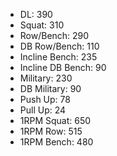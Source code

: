 * DL: 390
*  Squat: 310
*  Row/Bench: 290
*  DB Row/Bench: 110
*  Incline Bench: 235
*  Incline DB Bench: 90
*  Military: 230
*  DB Military: 90
*  Push Up: 78
*  Pull Up: 24
*  1RPM Squat: 650
*  1RPM Row: 515
*  1RPM Bench: 480
